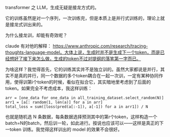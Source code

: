 transformer 之 LLM，生成无疑是接龙方式的。

它的训练虽然是对一个序列，一次训练完，但是本质上是并行式训练的，理论上就是接龙式训出来的。

为什么接龙训，却能有奇效呢？

claude 有对他的解释： https://www.anthropic.com/research/tracing-thoughts-language-model。大体上说，生成时并不是生成下一个token，而是已经想好了接下来怎么做，生成的token不过对提纲的落笔第一字而已。

为啥这样？我觉得首先，它的训练其实并不是独立训的。虽然大家都说是并行，其实不是真的并行，同一个数据的多个token耦合在一起一次训，一定有某种协同作用，使得训第i个token的时候，看似在拟合它，其实暗地里考虑到了后面的token。如果完全不考虑成本，我这样训练：
```
arr = [one_data for one_data in all_training_dataset.select_random(N)]
arr1 = [a[: random(1, len(a)] for a in arr]
total_loss = sum([loss(pred(a[:-1]), a[-1]) for a in arr1]) / N 
```

也就是随机选 N 条数据，每条数据选择预测其中的第r个token，这样构造一个 batch=N的batch，然后训一轮，如此进行。按说也应该可以——这样是真正的下一token 训练。我觉得这样训出的 model 的效果不会很好。
